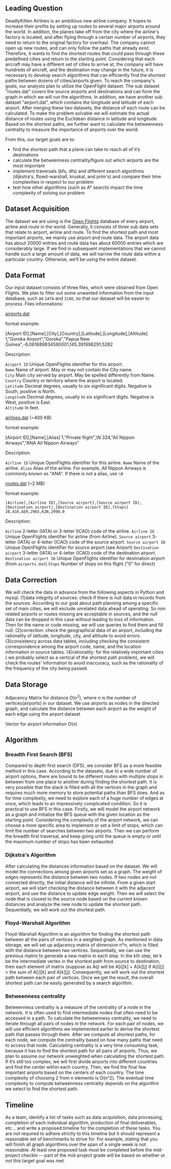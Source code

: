 ## Leading Question 
DeadlyKitten Airlines is an ambitious new airline company. It hopes to increase their profits by setting up routes to several major airports around the world. In addition, the planes take off from the city where the airline's factory is located, and after flying through a certain number of airports, they need to return to the original factory for overhaul. The company cannot open up new routes, and can only follow the paths that already exist. Therefore, it wants to find the shortest routes that could pass through these predefined cities and return to the starting point. Considering that each aircraft may have a different set of cities to arrive at, the company will have hundreds of aircraft, and the destination may change in the future, it is necessary to develop search algorithms that can efficiently find the shortest paths between dozens of cities/airports given. To reach the company's goals, our analysts plan to utilize the OpenFlight dataset. The sub dataset “routes.dat” covers the source airports and destinations and can form the graph in which we will run the algorithms. In addition, we have another sub dataset “airport.dat”, which contains the longitude and latitude of each airport. After merging these two datasets, the distance of each route can be calculated. To make the problem solvable we will estimate the actual distance of routes using the Euclidean distance in latitude and longitude. 
Based on the shortest paths, we further want to calculate the betweenness centrality to measure the importance of airports over the world.

From this, our target goals are to:
- find the shortest path that a plane can take to reach all of it’s destinations
- calculate the betweenness centrality/figure out which airports are the most important
- implement traversals (bfs, dfs) and different search algorithms (dijkstra's, flowd-warshall, kruskal, and prim's) and compare their time complexities in respect to our problem
- test how other algorithms (such as A* search) impact the time complexity of solving our problem


## Dataset Acquisition
The dataset we are using is the [Open Flights](https://openflights.org/data.html) database of every airport, airline and route in the world. Generally, it consists of three sub data sets that relate to airport, airline and route. To find the shortest path and most important airports, we mainly use airport and route data. The airport data has about 20000 entries and route data has about 60000 entries which are considerably large. If we find in subsequent implementations that we cannot handle such a large amount of data, we will narrow the route data within a particular country. Otherwise, we’ll be using the entire dataset.

## Data Format
Our input dataset consists of three files, which were obtained from Open Flights. We plan to filter out some unwanted information from the input database, such as `IATA` and `ICAO`, so that our dataset will be easier to process. Files informations:

[airports.dat](https://raw.githubusercontent.com/jpatokal/openflights/master/data/airports.dat)

format example:

[Airport ID],[Name],[City],[Country],[Latitude],[Longitude],[Altitude]
1,"Goroka Airport","Goroka","Papua New Guinea",-6.081689834590001,145.391998291,5282

Description:

`Airport ID` Unique OpenFlights identifier for this airport.   
`Name` Name of airport. May or may not contain the City name.   
`City` Main city served by airport. May be spelled differently from Name.   
`Country` Country or territory where the airport is located.   
`Latitude` Decimal degrees, usually to six significant digits. Negative is South, positive is North.   
`Longitude` Decimal degrees, usually to six significant digits. Negative is West, positive is East.   
`Altitude` In feet.   


[airlines.dat](https://raw.githubusercontent.com/jpatokal/openflights/master/data/airlines.dat) (~400 KB)

format example:

[Airport ID],[Name],[Alias]
1,"Private flight",\N
324,"All Nippon Airways","ANA All Nippon Airways"

Description:

`Airline ID` Unique OpenFlights identifier for this airline.
`Name` Name of the airline.
`Alias` Alias of the airline. For example, All Nippon Airways is commonly known as "ANA". If there is not a alias, use `\N`


[routes.dat](https://raw.githubusercontent.com/jpatokal/openflights/master/data/routes.dat) (~2 MB)

format example:

	[Airline],[Airline ID],[Source airport],[Source airport ID],[Destination airport],[Destination airport ID],[Stops]
	2B,410,AER,2965,KZN,2990,0

Description:

`Airline` 2-letter (IATA) or 3-letter (ICAO) code of the airline.
`Airline ID` Unique OpenFlights identifier for airline (from Airline).
`Source airport` 3-letter (IATA) or 4-letter (ICAO) code of the source airport.
`Source airport ID` Unique OpenFlights identifier for source airport (see Airport)
`Destination airport` 3-letter (IATA) or 4-letter (ICAO) code of the destination airport.
`Destination airport ID` Unique OpenFlights identifier for destination airport (from `airports.dat`)
`Stops` Number of stops on this flight ("0" for direct)


## Data Correction
We will check the data in advance from the following aspects in Python and mysql.
(1)data integrity of sources: check if there is null data in records from the sources. According to our goal about path planning among a specific set of main cities, we will exclude unrelated data ahead of operating. So non related airports or routes missing are acceptable in sources, and the null data can be dropped in this case without leading to loss of information. Then for the name or code missing, we will use queries to find them and fill null.
(2)correction: check the geographical data of an airport, including the rationality of latitude, longitude, city, and altitude to avoid errors.
(3)consistency across data tables, including checking the consistent correspondence among the airport code, name, and the location information in source tables.
(4)rationality: for the relatively important cities ( we probably select as a vertical of the shortest path problem), we will check the routes' information to avoid inaccuracy, such as the rationality of the frequency of the city being passed.

## Data Storage
Adjacency Matrix for distance
$O(n^2)$, where $n$ is the number of vertices(airports) in our dataset.
We use airports as nodes in the directed graph, and calculate the distance between each airport as the weight of each edge using the airport dataset

Vector for airport information
$O(n)$

## Algorithm 
### Breadth First Search (BFS)
Compared to depth first search (DFS), we consider BFS as a more feasible method in this case. According to the datasets, due to a wide number of airport options, there are bound to be different routes with multiple stops in between from one place to another during finding the shortest path. It is very possible that the stack is filled with all the vertices in the graph and requires much more memory to store potential paths than BFS does. And as for time complexity, we need to explore each of a huge number of edges at once,  which leads to an impressively complicated condition. So it is practical to use BFS in this case.
Firstly,  we will model  the airport network as a graph and initialize the BFS queue with the given location as the starting point. Considering the complexity of the airport network, we can choose a more specific area to implement or set a limit of stops, which can limit the number of searches between two airports. Then we can perform the breadth first traversal, and keep going until the queue is empty or until the maximum number of stops has been exhausted.

### Dijkstra's Algorithm
After calculating the distances information based on the dataset. We will model the connections among given airports set as a graph. The weight of edges represents the distance between two nodes. If two nodes are not connected directly, the initial distance will be infinite. From a given start airport, we will start checking the distance between it with the adjacent airport, and use the distance to update edge weight. Then we will select the node that is closest to the source node based on the current known distances and analyze the new node to update the shortest path. Sequentially, we will work out the shortest path.

### Floyd-Warshall Algorithm
Floyd-Warshall Algorithm is an algorithm for finding the shortest path between all the pairs of vertices in a weighted graph. As mentioned in data storage, we will set up adjacency matrix of dimension n*n, which is filled with the distance between two vertices. Sequentially, we can use the previous matrix to generate a new matrix in each step. In the kth step, let k be the intermediate vertex in the shortest path from source to destination, then each element of matrix (suppose as Aij) will be A[i][k] + A[k][j] if A[i][j] > the sum of A[i][k] and A[k][j]. Consequently, we will work out the shortest path between each pair of vertices. Once we get the result, the overall shortest path can be easily generated by a search algorithm.


### Betweenness centrality
Betweenness centrality is a measure of the centrality of a node in the network. It is often used to find intermediate nodes that often need to be accessed in a path. To calculate the betweenness centrality, we need to iterate through all pairs of nodes in the network. For each pair of nodes, we will use efficient algorithms we implemented earlier to derive the shortest path that passes through them. After we compute all shortest paths, for each node, we compute the centrality based on how many paths that need to access that node. Calculating centrality is a very time consuming task, because it has to find the shortest path for all pairs of airports. Thus, we plan to assume our network unweighted when calculating the shortest path. If it’s still too complex, we will first divide airports into different countries and find the center within each country. Then, we find the final few important airports based on the centers of each country. The time complexity of choosing 2 from n elements is O(n^2). The eventual time complexity to compute betweenness centrality depends on the algorithm we select to find the shortest path.


## Timeline
As a team, identify a list of tasks such as data acquisition, data processing, completion of each individual algorithm, production of final deliverables, etc... and write a proposed timeline for the completion of these tasks. You are not required to adhere strictly to this timeline but it should represent a reasonable set of benchmarks to strive for. For example, stating that you will finish all graph algorithms over the span of a single week is not reasonable. At least one proposed task must be completed before the mid-project checkin -- part of the mid-project grade will be based on whether or not this target goal was met.